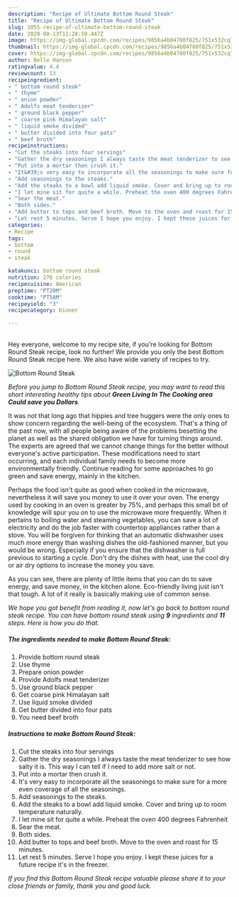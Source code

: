 ```yaml
---
description: "Recipe of Ultimate Bottom Round Steak"
title: "Recipe of Ultimate Bottom Round Steak"
slug: 1055-recipe-of-ultimate-bottom-round-steak
date: 2020-08-13T11:28:50.447Z
image: https://img-global.cpcdn.com/recipes/9856a4b04780f825/751x532cq70/bottom-round-steak-recipe-main-photo.jpg
thumbnail: https://img-global.cpcdn.com/recipes/9856a4b04780f825/751x532cq70/bottom-round-steak-recipe-main-photo.jpg
cover: https://img-global.cpcdn.com/recipes/9856a4b04780f825/751x532cq70/bottom-round-steak-recipe-main-photo.jpg
author: Belle Hanson
ratingvalue: 4.4
reviewcount: 13
recipeingredient:
- " bottom round steak"
- " thyme"
- " onion powder"
- " Adolfs meat tenderizer"
- " ground black pepper"
- " coarse pink Himalayan salt"
- " liquid smoke divided"
- " butter divided into four pats"
- " beef broth"
recipeinstructions:
- "Cut the steaks into four servings"
- "Gather the dry seasonings I always taste the meat tenderizer to see how salty it is. This way I can tell if I need to add more salt or not."
- "Put into a mortar then crush it."
- "It&#39;s very easy to incorporate all the seasonings to make sure for a more even coverage of all the seasonings."
- "Add seasonings to the steaks."
- "Add the steaks to a bowl add liquid smoke. Cover and bring up to room temperature naturally."
- "I let mine sit for quite a while. Preheat the oven 400 degrees Fahrenheit"
- "Sear the meat."
- "Both sides."
- "Add butter to tops and beef broth. Move to the oven and roast for 15 minutes."
- "Let rest 5 minutes. Serve I hope you enjoy. I kept these juices for a future recipe it&#39;s in the freezer."
categories:
- Recipe
tags:
- bottom
- round
- steak

katakunci: bottom round steak 
nutrition: 276 calories
recipecuisine: American
preptime: "PT20M"
cooktime: "PT58M"
recipeyield: "3"
recipecategory: Dinner

---
```

<br>
Hey everyone, welcome to my recipe site, if you're looking for Bottom Round Steak recipe, look no further! We provide you only the best Bottom Round Steak recipe here. We also have wide variety of recipes to try.
<br>


![Bottom Round Steak](https://img-global.cpcdn.com/recipes/9856a4b04780f825/751x532cq70/bottom-round-steak-recipe-main-photo.jpg)

<i>Before you jump to Bottom Round Steak recipe, you may want to read this short interesting healthy tips about 
<strong>Green Living In The Cooking area Could save you Dollars</strong>.</i>
</br>

It was not that long ago that hippies and tree huggers were the only ones to show concern regarding the well-being of the ecosystem. That's a thing of the past now, with all people being aware of the problems besetting the planet as well as the shared obligation we have for turning things around. The experts are agreed that we cannot change things for the better without everyone's active participation. These modifications need to start occurring, and each individual family needs to become more environmentally friendly. Continue reading for some approaches to go green and save energy, mainly in the kitchen.

Perhaps the food isn't quite as good when cooked in the microwave, nevertheless it will save you money to use it over your oven. The energy used by cooking in an oven is greater by 75%, and perhaps this small bit of knowledge will spur you on to use the microwave more frequently. When it pertains to boiling water and steaming vegetables, you can save a lot of electricity and do the job faster with countertop appliances rather than a stove. You will be forgiven for thinking that an automatic dishwasher uses much more energy than washing dishes the old-fashioned manner, but you would be wrong. Especially if you ensure that the dishwasher is full previous to starting a cycle. Don't dry the dishes with heat, use the cool dry or air dry options to increase the money you save.

As you can see, there are plenty of little items that you can do to save energy, and save money, in the kitchen alone. Eco-friendly living just isn't that tough. A lot of it really is basically making use of common sense.


<i>We hope you got benefit from reading it, now let's go back to bottom round steak recipe. You can have bottom round steak using <strong>9</strong> ingredients and <strong>11</strong> steps. Here is how you do that.
</i>

##### The ingredients needed to make Bottom Round Steak:

1. Provide  bottom round steak
1. Use  thyme
1. Prepare  onion powder
1. Provide  Adolfs meat tenderizer
1. Use  ground black pepper
1. Get  coarse pink Himalayan salt
1. Use  liquid smoke divided
1. Get  butter divided into four pats
1. You need  beef broth


##### Instructions to make Bottom Round Steak:

1. Cut the steaks into four servings
1. Gather the dry seasonings I always taste the meat tenderizer to see how salty it is. This way I can tell if I need to add more salt or not.
1. Put into a mortar then crush it.
1. It&#39;s very easy to incorporate all the seasonings to make sure for a more even coverage of all the seasonings.
1. Add seasonings to the steaks.
1. Add the steaks to a bowl add liquid smoke. Cover and bring up to room temperature naturally.
1. I let mine sit for quite a while. Preheat the oven 400 degrees Fahrenheit
1. Sear the meat.
1. Both sides.
1. Add butter to tops and beef broth. Move to the oven and roast for 15 minutes.
1. Let rest 5 minutes. Serve I hope you enjoy. I kept these juices for a future recipe it&#39;s in the freezer.


<i>If you find this Bottom Round Steak recipe valuable please share it to your close friends or family, thank you and good luck.</i>
